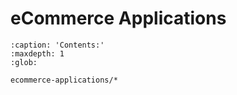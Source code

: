 # eCommerce Applications

```{toctree}
:caption: 'Contents:'
:maxdepth: 1
:glob:

ecommerce-applications/*
```
